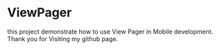 # ViewPager
this project demonstrate how to use View Pager in Mobile development.
Thank you for Visiting my github page. 
